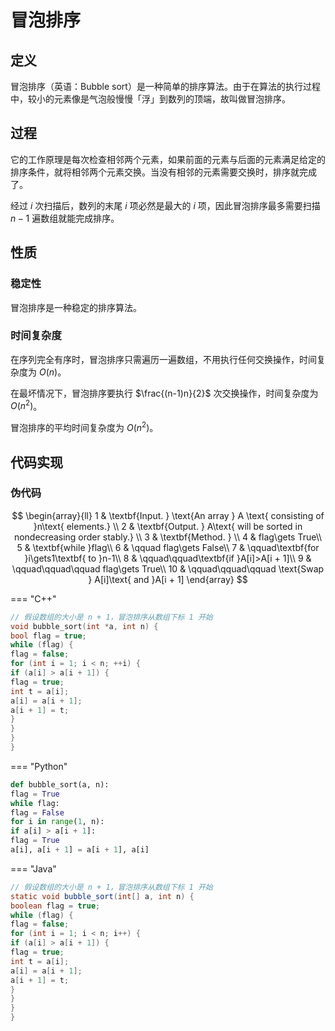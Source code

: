 # 冒泡排序

## 定义

冒泡排序（英语：Bubble sort）是一种简单的排序算法。由于在算法的执行过程中，较小的元素像是气泡般慢慢「浮」到数列的顶端，故叫做冒泡排序。

## 过程

它的工作原理是每次检查相邻两个元素，如果前面的元素与后面的元素满足给定的排序条件，就将相邻两个元素交换。当没有相邻的元素需要交换时，排序就完成了。

经过 $i$ 次扫描后，数列的末尾 $i$ 项必然是最大的 $i$ 项，因此冒泡排序最多需要扫描 $n-1$ 遍数组就能完成排序。

## 性质

### 稳定性

冒泡排序是一种稳定的排序算法。

### 时间复杂度

在序列完全有序时，冒泡排序只需遍历一遍数组，不用执行任何交换操作，时间复杂度为 $O(n)$。

在最坏情况下，冒泡排序要执行 $\frac{(n-1)n}{2}$ 次交换操作，时间复杂度为 $O(n^2)$。

冒泡排序的平均时间复杂度为 $O(n^2)$。

## 代码实现

### 伪代码

$$
\begin{array}{ll}
1 & \textbf{Input. } \text{An array } A \text{ consisting of }n\text{ elements.} \\
2 & \textbf{Output. } A\text{ will be sorted in nondecreasing order stably.} \\
3 & \textbf{Method. }  \\
4 & flag\gets True\\
5 & \textbf{while }flag\\
6 & \qquad flag\gets False\\
7 & \qquad\textbf{for }i\gets1\textbf{ to }n-1\\
8 & \qquad\qquad\textbf{if }A[i]>A[i + 1]\\
9 & \qquad\qquad\qquad flag\gets True\\
10 & \qquad\qquad\qquad \text{Swap } A[i]\text{ and }A[i + 1]
\end{array}
$$

=== "C++"
```cpp
// 假设数组的大小是 n + 1，冒泡排序从数组下标 1 开始
void bubble_sort(int *a, int n) {
bool flag = true;
while (flag) {
flag = false;
for (int i = 1; i < n; ++i) {
if (a[i] > a[i + 1]) {
flag = true;
int t = a[i];
a[i] = a[i + 1];
a[i + 1] = t;
}
}
}
}
```

=== "Python"
```python
def bubble_sort(a, n):
flag = True
while flag:
flag = False
for i in range(1, n):
if a[i] > a[i + 1]:
flag = True
a[i], a[i + 1] = a[i + 1], a[i]
```

=== "Java"
```java
// 假设数组的大小是 n + 1，冒泡排序从数组下标 1 开始
static void bubble_sort(int[] a, int n) {
boolean flag = true;
while (flag) {
flag = false;
for (int i = 1; i < n; i++) {
if (a[i] > a[i + 1]) {
flag = true;
int t = a[i];
a[i] = a[i + 1];
a[i + 1] = t;
}
}
}
}
```